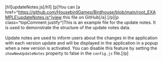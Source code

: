 [h1]updateNotes.js[/h1]
[p]You can [a href=^https://github.com/HousebirdGames/Birdhouse/blob/main/root_EXAMPLE\updateNotes.js^]view this file on GitHub[/a].[/p][p class=^topComment justify^]This is an example file for the update notes. It is used to demonstrate the structure of the update notes data. <br><br>Update notes are used to inform users about the changes in the application with each version update and will be displayed in the application in a popup when a new version is activated. You can disable this feature by setting the `showNewUpdateNotes` property to false in the `config.js` file.[/p]
